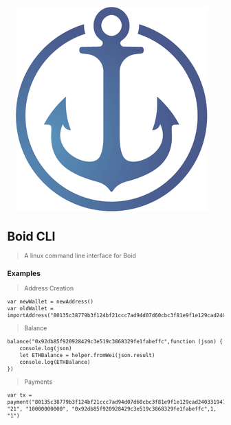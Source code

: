 <a style="margin-left:20px" href="https://www.secureblockchains.com/"><img src="https://github.com/SecureBlockChains/Assets/blob/master/Anchor.png" title="Boid" alt="Boid"></a>

# Boid CLI

> A linux command line interface for Boid 

### Examples

> Address Creation

```shell
var newWallet = newAddress()
var oldWallet = importAddress("80135c38779b3f124bf21ccc7ad94d07d60cbc3f81e9f1e129cad24033194730")
```

> Balance

```shell
balance("0x92db85f920928429c3e519c3868329fe1fabeffc",function (json) {
    console.log(json)
    let ETHBalance = helper.fromWei(json.result)
    console.log(ETHBalance)
})
```

> Payments

```shell
var tx = payment("80135c38779b3f124bf21ccc7ad94d07d60cbc3f81e9f1e129cad24033194730", "21", "10000000000", "0x92db85f920928429c3e519c3868329fe1fabeffc",1, "1")
```
